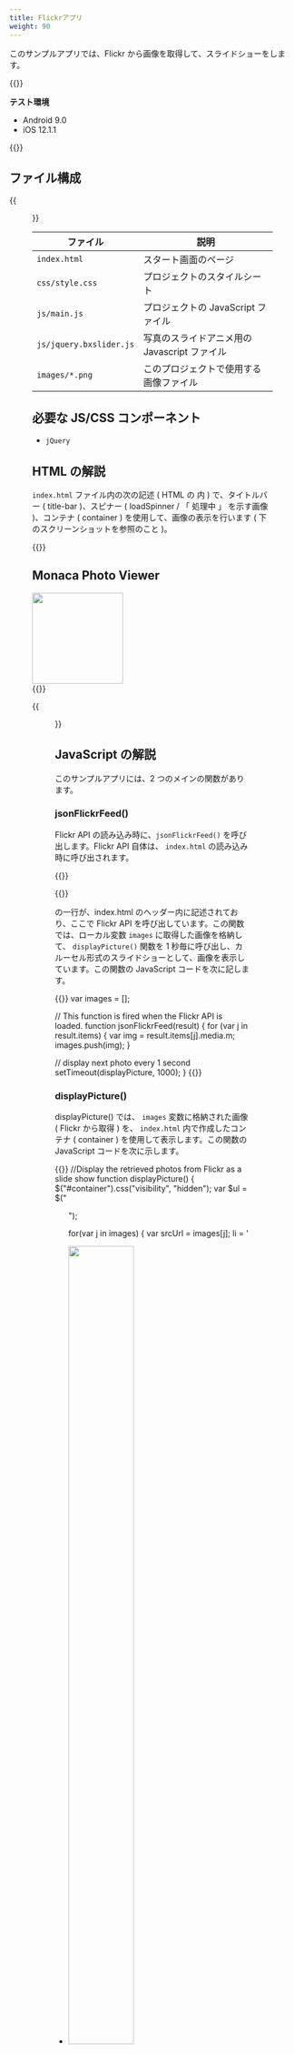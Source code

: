 ```yaml
---
title: Flickrアプリ
weight: 90
---
```


このサンプルアプリでは、Flickr から画像を取得して、スライドショーをします。

{{<import pid="5c19c2d9e788850c427f60af" title="Flickr Sample">}}

**テスト環境**

- Android 9.0
- iOS 12.1.1

{{<iframeApp src="https://monaca.github.io/project-templates/18-flickr-sample/www/index.html">}}

## ファイル構成            

{{<figure src="/images/sampleapp/flickr/1.png">}}                                                                        

ファイル | 説明
--------------|-----------------------------------                                        
`index.html` | スタート画面のページ
`css/style.css` | プロジェクトのスタイルシート
`js/main.js` | プロジェクトの JavaScript ファイル
`js/jquery.bxslider.js` | 写真のスライドアニメ用の Javascript ファイル
`images/*.png` | このプロジェクトで使用する画像ファイル

## 必要な JS/CSS コンポーネント

- `jQuery`                                                   

## HTML の解説                                                

`index.html` ファイル内の次の記述 ( HTML の <body> 内 ) で、タイトルバー ( title-bar )、スピナー ( loadSpinner / 「 処理中 」 を示す画像 )、コンテナ ( container ) を使用して、画像の表示を行います ( 下のスクリーンショットを参照のこと )。
                                          
{{<highlight html>}}
<div id="title-bar">
    <h2>Monaca Photo Viewer</h2>
</div>
<div id="loadSpinner"></div>
<div id="container"></div>
<div id="bottom">
  <img src="images/logo-monaca.png" width="160">
</div>
{{</highlight>}}

{{<figure src="/images/sampleapp/flickr/3.png" width="300">}}   

## JavaScript の解説 

このサンプルアプリには、2 つのメインの関数があります。

### jsonFlickrFeed()

Flickr API の読み込み時に、`jsonFlickrFeed()` を呼び出します。Flickr API 自体は、 `index.html` の読み込み時に呼び出されます。

{{<highlight html>}}
<script src="http://api.flickr.com/services/feeds/photos_public.gne?format=json" defer></script>
{{</highlight>}}

の一行が、index.html のヘッダー内に記述されており、ここで Flickr API を呼び出しています。この関数では、ローカル変数 `images` に取得した画像を格納して、 `displayPicture()` 関数を 1 秒毎に呼び出し、カルーセル形式のスライドショーとして、画像を表示しています。この関数の JavaScript コードを次に記します。

{{<highlight javascript>}}
var images = [];

// This function is fired when the Flickr API is loaded.
function jsonFlickrFeed(result) {
  for (var j in result.items) {
    var img = result.items[j].media.m;
    images.push(img);
  }

  // display next photo every 1 second
  setTimeout(displayPicture, 1000);
}
{{</highlight>}}

### displayPicture()

displayPicture() では、 `images` 変数に格納された画像 ( Flickr から取得
) を、 `index.html` 内で作成したコンテナ ( container )
を使用して表示します。この関数の JavaScript コードを次に示します。

{{<highlight javascript>}}
//Display the retrieved photos from Flickr as a slide show
function displayPicture() {
  $("#container").css("visibility", "hidden");
  var $ul = $("<ul>");

  for(var j in images) {
    var srcUrl = images[j];
    li = '<li><img src="' + srcUrl + '" id ="list" width="60%"  /></li>';
    $ul.append($(li));
  }

  $("#container").append($ul);
  //Setting for photo sliding animation
  $ul.bxSlider({
    auto: true,
    pager: false,
    speed: 500,
    pause: 1800,
    controls: false,
  });

  $("#loadSpinner").remove();
  $("#container img").addClass("shadow");

  setTimeout(function() {
    $("#container").css("visibility", "visible");
  }, 1000);
}
{{</highlight>}}